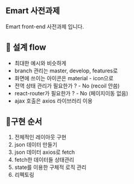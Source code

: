 ## Emart 사전과제

Emart front-end 사전과제 입니다.

## 🤔 설계 flow

- 최대한 예시와 비슷하게
- branch 관리는 master, develop, features로
- 화면에 쓰이는 아이콘은 material - icon으로
- 전역 상태 관리가 필요한가 ? - No (recoil 안씀)
- react-router가 필요한가 ? - No (페이지이동 없음)
- ajax 호출은 axios 라이브러리 이용

## 🧐구현 순서

1. 전체적인 레이아웃 구현
2. json 데이터 만들기
3. json 데이터 axios로 fetch
4. fetch한 데이터들 상태관리
5. state를 이용한 구체적 로직 관리
6. 리펙토링
